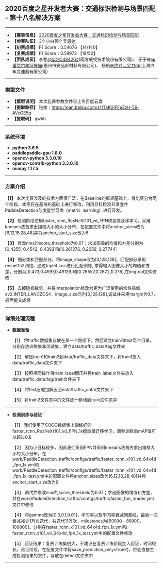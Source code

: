 ## 2020百度之星开发者大赛：交通标识检测与场景匹配 - 第十八名解决方案
****************************************************************************************************************************************
- **【赛事信息】** [2020百度之星开发者大赛：交通标识检测与场景匹配](https://aistudio.baidu.com/aistudio/competition/detail/39)
- **【参赛队伍】** 3个小白顶个吴恩达    
- **【初赛成绩】** F1 Score：0.54676 【14/140】     
- **【复赛成绩】** F1 Score：0.59972 【18/50】    
- **【团队成员】** 李想[@似水5494264](https://blog.csdn.net/tiancailx)(同方威视技术股份有限公司)、
                  于子锋[@诺艾尔和阿梓喵](https://github.com/nuoaier)(惠州市安品新材料有限公司)、
                  杨航[@绝对灬尖刀ok](https://aistudio.baidu.com/aistudio/personalcenter/thirdview/315398)(上海汽车变速器有限公司)

****************************************************************************************************************************************
### 模型文件
- **【模型说明】** 本次比赛参数文件已上传百度云盘      
- **【提取路径】** 链接：https://pan.baidu.com/s/1TaKGIFFeZzH-59-AVeOE5g  
- **【提取码】** qwkh      

****************************************************************************************************************************************
### 系统环境
- **python 3.6.5**     
- **paddlepaddle-gpu 1.8.0**   
- **opencv-python 3.3.0.10**      
- **opencv-contrib-python 3.3.0.10**   
- **numpy 1.17.5**   
****************************************************************************************************************************************
### 方案介绍
  **【1】** 本次比赛涉及的技术方面很广泛，在Baseline的框架基础上，将比赛分为两个阶段，本项目在基线的基础上进行修改，利用目标检测开发套件PaddleDetection与度量学习库（metric_learning）进行开发。    
    
  **【2】** 检测阶段使用faster_rcnn_ResNeXt101_vd_FPN模型做迁移学习，采用kmeans法首求出锚框大小的大小分布，在配置文件中将anchor_sizes改为[6,12,18,28,48]并将anchor_start_size改为6 
    
  **【3】** 修改nms的score_threshold为0.07；求出图像的均值和方差分别为[0.4255, 0.4542, 0.4393]和[0.261276, 0.2659, 0.27744] 
    
  **【4】** 细分类和匹配部分，将image_shape改为[3,128,128]。匹配部分采用resnet152网络，通过triplet loss进行匹配训练, 求得输入图像大小的均值和方差，分别为[0.473,0.4997,0.49139]和[0.26557,0.2672,0.278],在imgtool文件修改
    
  **【5】** 去掉随机裁剪，并将interpolation修改为更为广泛使用的线性插值cv2.INTER_LANCZOS4，image_size同为[3,128,128],调试并采用margin为0.7，最后提交成绩     
    
****************************************************************************************************************************************
### 详细处理流程 
  - **数据准备**        
  
    【1】 将traffic数据集存放在某一个路径下，然后建立train和test两个目录，分别存放训练集和测试集，建立data/traffic_data/tag文件夹    

    【2】 解压train1和train2到data/traffic_data文件夹下，将train1放入data/traffic_data文件夹下
    
    【3】 按照相同操作将train_label解压并将train_label文件夹放入data/traffic_data/tag/train文件夹下

    【4】 将test压缩包解压至data/traffic_data/文件夹下

    【5】 将train2文件夹中的文件逐一移动到train文件夹中
    
**************************************************************************************************************************************** 
  - **检测训练与验证**        
  
    【1】 我们使用了COCO数据集上训练好的faster_rcnn_ResNeXt101_vd_FPN_1x模型做迁移学习，调参训练后mAP值可以超过0.8    

    【2】 因为小目标较多，因此我们采用FPN并采用kmeans法首先求出锚框大小的大小分布，在work/PaddleDetection_traffic/configs/traffic/faster_rcnn_x101_vd_64x4d_fpn_1x.yml和work/PaddleDetection_traffic/configs/traffic/faster_rcnn_x101_vd_64x4d_fpn_1x_test.yml中的配置文件将anchor_sizes改为[6,12,18,28,48]并将anchor_start_size改为6
    
    【3】 调试并修改nms的score_threshold为0.07；求出图像的均值和方差，并在work/PaddleDetection_traffic/configs/traffic/faster_fpn_reader.yml文件中修改

    【4】 将gamma改为[0.3,0.1,0.01]，学习率以及学习率衰减同基线，最后一次衰减减少1万次迭代，共迭代11万次，milestones为[60000，80000，100000]。分别在faster_rcnn_x101_vd_64x4d_fpn_1x.yml和 faster_rcnn_x101_vd_64x4d_fpn_1x_test.yml中的配置文件修改

    【5】 验证结果：复赛训练集很大，不建议在复赛训练阶段加入验证，时间较长。验证阶段，在配置文件中将save_prediction_only=true时，将会直接生成检测结果的文件，存放在detect文件夹中
    
**************************************************************************************************************************************** 

         
    
